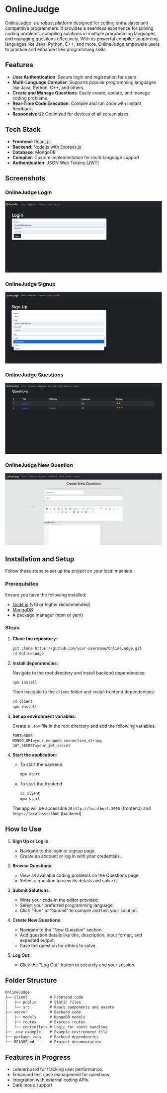 # OnlineJudge

OnlineJudge is a robust platform designed for coding enthusiasts and competitive programmers. It provides a seamless experience for solving coding problems, compiling solutions in multiple programming languages, and managing questions effectively. With its powerful compiler supporting languages like Java, Python, C++, and more, OnlineJudge empowers users to practice and enhance their programming skills.

## Features

- **User Authentication**: Secure login and registration for users.
- **Multi-Language Compiler**: Supports popular programming languages like Java, Python, C++, and others.
- **Create and Manage Questions**: Easily create, update, and manage coding problems.
- **Real-Time Code Execution**: Compile and run code with instant feedback.
- **Responsive UI**: Optimized for devices of all screen sizes.

## Tech Stack

- **Frontend**: React.js
- **Backend**: Node.js with Express.js
- **Database**: MongoDB
- **Compiler**: Custom implementation for multi-language support
- **Authentication**: JSON Web Tokens (JWT)

## Screenshots

### OnlineJudge Login
![image alt](https://github.com/Basitti-Sanjana/oj_project/blob/7d2518736c0e59fcdc470b4bcb25c06d1992463c/OnlineJudgeLogin.png)

### OnlineJudge Signup
![image alt](https://github.com/Basitti-Sanjana/oj_project/blob/7d2518736c0e59fcdc470b4bcb25c06d1992463c/OnlineJudgeSignUp.png)

### OnlineJudge Questions
![image alt](https://github.com/Basitti-Sanjana/oj_project/blob/7d2518736c0e59fcdc470b4bcb25c06d1992463c/OnlineJudge_Questions.png)

### OnlineJudge New Question
![image alt](https://github.com/Basitti-Sanjana/oj_project/blob/7d2518736c0e59fcdc470b4bcb25c06d1992463c/OnlineJudge_CreateNewQuestion.png)

## Installation and Setup

Follow these steps to set up the project on your local machine:

### Prerequisites

Ensure you have the following installed:

- [Node.js](https://nodejs.org/) (v16 or higher recommended)
- [MongoDB](https://www.mongodb.com/try/download/community)
- A package manager (npm or yarn)

### Steps

1. **Clone the repository**:

   ```bash
   git clone https://github.com/your-username/OnlineJudge.git
   cd OnlineJudge
   ```

2. **Install dependencies**:

   Navigate to the root directory and install backend dependencies:

   ```bash
   npm install
   ```

   Then navigate to the `client` folder and install frontend dependencies:

   ```bash
   cd client
   npm install
   ```

3. **Set up environment variables**:

   Create a `.env` file in the root directory and add the following variables:

   ```env
   PORT=5000
   MONGO_URI=your_mongodb_connection_string
   JWT_SECRET=your_jwt_secret
   ```

4. **Start the application**:

   - To start the backend:

     ```bash
     npm start
     ```

   - To start the frontend:

     ```bash
     cd client
     npm start
     ```

   The app will be accessible at `http://localhost:3000` (frontend) and `http://localhost:5000` (backend).

## How to Use

1. **Sign Up or Log In**:
   - Navigate to the login or signup page.
   - Create an account or log in with your credentials.

2. **Browse Questions**:
   - View all available coding problems on the Questions page.
   - Select a question to view its details and solve it.

3. **Submit Solutions**:
   - Write your code in the editor provided.
   - Select your preferred programming language.
   - Click "Run" or "Submit" to compile and test your solution.

4. **Create New Questions**:
   - Navigate to the "New Question" section.
   - Add question details like title, description, input format, and expected output.
   - Save the question for others to solve.

5. **Log Out**:
   - Click the "Log Out" button to securely end your session.

## Folder Structure

```
OnlineJudge
├── client          # Frontend code
│   ├── public      # Static files
│   └── src         # React components and assets
├── server          # Backend code
│   ├── models      # MongoDB models
│   ├── routes      # Express routes
│   └── controllers # Logic for route handling
├── .env.example    # Example environment file
├── package.json    # Backend dependencies
└── README.md       # Project documentation
```

## Features in Progress

- Leaderboard for tracking user performance.
- Enhanced test case management for questions.
- Integration with external coding APIs.
- Dark mode support.


